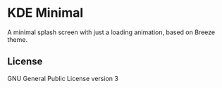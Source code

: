 # KDE Minimal

A minimal splash screen with just a loading animation, based on Breeze theme.


## License

GNU General Public License version 3
